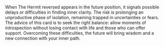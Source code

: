 When The Hermit reversed appears in the future position, it signals possible delays or difficulties in finding inner clarity. The risk is prolonging an unproductive phase of isolation, remaining trapped in uncertainties or fears.  
The advice of this card is to seek the right balance: allow moments of introspection without losing contact with life and those who can offer support. Overcoming these difficulties, the future will bring wisdom and a new connection with your inner path.
